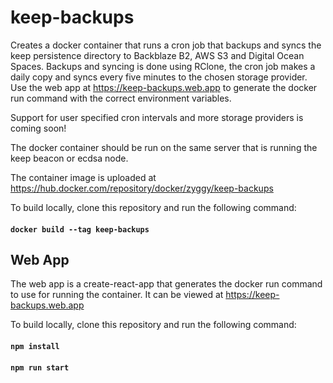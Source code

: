 # keep-backups

Creates a docker container that runs a cron job that backups and syncs the keep persistence directory to Backblaze B2, AWS S3 and Digital Ocean Spaces.
Backups and syncing is done using RClone, the cron job makes a daily copy and syncs every five minutes to the chosen storage provider.
Use the web app at https://keep-backups.web.app to generate the docker run command with the correct environment variables.

Support for user specified cron intervals and more storage providers is coming soon!

The docker container should be run on the same server that is running the keep beacon or ecdsa node.

The container image is uploaded at https://hub.docker.com/repository/docker/zyggy/keep-backups

To build locally, clone this repository and run the following command:
#### `docker build --tag keep-backups`

## Web App
The web app is a create-react-app that generates the docker run command to use for running the container. It can be viewed at https://keep-backups.web.app

To build locally, clone this repository and run the following command:
#### `npm install`
#### `npm run start`
